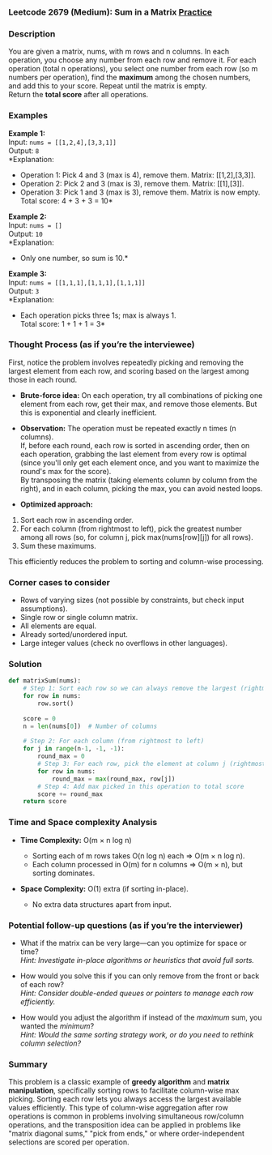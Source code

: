 ### Leetcode 2679 (Medium): Sum in a Matrix [Practice](https://leetcode.com/problems/sum-in-a-matrix)

### Description  
You are given a matrix, nums, with m rows and n columns. In each operation, you choose any number from each row and remove it. For each operation (total n operations), you select one number from each row (so m numbers per operation), find the **maximum** among the chosen numbers, and add this to your score. Repeat until the matrix is empty.  
Return the **total score** after all operations.

### Examples  

**Example 1:**  
Input: `nums = [[1,2,4],[3,3,1]]`  
Output: `8`  
*Explanation:  
- Operation 1: Pick 4 and 3 (max is 4), remove them. Matrix: [[1,2],[3,3]].  
- Operation 2: Pick 2 and 3 (max is 3), remove them. Matrix: [[1],[3]].  
- Operation 3: Pick 1 and 3 (max is 3), remove them. Matrix is now empty.  
Total score: 4 + 3 + 3 = 10*

**Example 2:**  
Input: `nums = []`  
Output: `10`  
*Explanation:  
- Only one number, so sum is 10.*

**Example 3:**  
Input: `nums = [[1,1,1],[1,1,1],[1,1,1]]`  
Output: `3`  
*Explanation:  
- Each operation picks three 1s; max is always 1.  
Total score: 1 + 1 + 1 = 3*


### Thought Process (as if you’re the interviewee)  
First, notice the problem involves repeatedly picking and removing the largest element from each row, and scoring based on the largest among those in each round.

- **Brute-force idea:** On each operation, try all combinations of picking one element from each row, get their max, and remove those elements. But this is exponential and clearly inefficient.

- **Observation:** The operation must be repeated exactly n times (n columns).  
If, before each round, each row is sorted in ascending order, then on each operation, grabbing the last element from every row is optimal (since you'll only get each element once, and you want to maximize the round's max for the score).  
By transposing the matrix (taking elements column by column from the right), and in each column, picking the max, you can avoid nested loops.

- **Optimized approach:**  
1. Sort each row in ascending order.  
2. For each column (from rightmost to left), pick the greatest number among all rows (so, for column j, pick max(nums[row][j]) for all rows).  
3. Sum these maximums.

This efficiently reduces the problem to sorting and column-wise processing.

### Corner cases to consider  
- Rows of varying sizes (not possible by constraints, but check input assumptions).  
- Single row or single column matrix.  
- All elements are equal.  
- Already sorted/unordered input.
- Large integer values (check no overflows in other languages).

### Solution

```python
def matrixSum(nums):
    # Step 1: Sort each row so we can always remove the largest (rightmost) easily
    for row in nums:
        row.sort()
    
    score = 0
    n = len(nums[0])  # Number of columns
    
    # Step 2: For each column (from rightmost to left)
    for j in range(n-1, -1, -1):
        round_max = 0
        # Step 3: For each row, pick the element at column j (rightmost available)
        for row in nums:
            round_max = max(round_max, row[j])
        # Step 4: Add max picked in this operation to total score
        score += round_max
    return score
```

### Time and Space complexity Analysis  

- **Time Complexity:** O(m × n log n)  
  - Sorting each of m rows takes O(n log n) each ⇒ O(m × n log n).  
  - Each column processed in O(m) for n columns ⇒ O(m × n), but sorting dominates.

- **Space Complexity:** O(1) extra (if sorting in-place).  
  - No extra data structures apart from input.

### Potential follow-up questions (as if you’re the interviewer)  

- What if the matrix can be very large—can you optimize for space or time?  
  *Hint: Investigate in-place algorithms or heuristics that avoid full sorts.*

- How would you solve this if you can only remove from the front or back of each row?  
  *Hint: Consider double-ended queues or pointers to manage each row efficiently.*

- How would you adjust the algorithm if instead of the *maximum* sum, you wanted the *minimum*?  
  *Hint: Would the same sorting strategy work, or do you need to rethink column selection?*

### Summary
This problem is a classic example of **greedy algorithm** and **matrix manipulation**, specifically sorting rows to facilitate column-wise max picking. Sorting each row lets you always access the largest available values efficiently. This type of column-wise aggregation after row operations is common in problems involving simultaneous row/column operations, and the transposition idea can be applied in problems like "matrix diagonal sums," "pick from ends," or where order-independent selections are scored per operation.